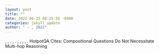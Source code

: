 ```yaml
--- 
layout: post 
title: "" 
date: 2022-06-25 08:25:58 -0400 
categories: jekyll update 
author: " - , 2022" 
--- 
```

, , . , . , , , , . HotpotQA Cites: Compositional Questions Do Not Necessitate Multi-hop Reasoning